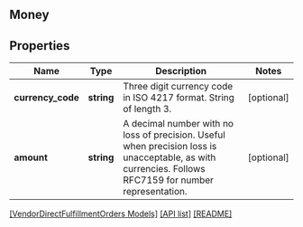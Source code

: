 ## Money

## Properties

Name | Type | Description | Notes
------------ | ------------- | ------------- | -------------
**currency_code** | **string** | Three digit currency code in ISO 4217 format. String of length 3. | [optional]
**amount** | **string** | A decimal number with no loss of precision. Useful when precision loss is unacceptable, as with currencies. Follows RFC7159 for number representation. | [optional]

[[VendorDirectFulfillmentOrders Models]](../) [[API list]](../../Api) [[README]](../../../README.md)
